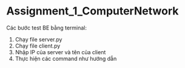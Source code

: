 # Assignment_1_ComputerNetwork

Các bước test BE bằng terminal:

1. Chạy file server.py
2. Chạy file client.py
3. Nhập IP của server và tên của client
4. Thực hiện các command như hướng dẫn


